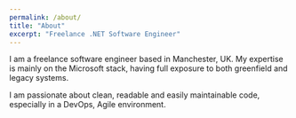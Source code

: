 ```yaml
---
permalink: /about/
title: "About"
excerpt: "Freelance .NET Software Engineer"
---
```


I am a freelance software engineer based in Manchester, UK. 
My expertise is mainly on the Microsoft stack, having full exposure to both greenfield and legacy systems.

I am passionate about clean, readable and easily maintainable code, especially in a DevOps, Agile environment.
